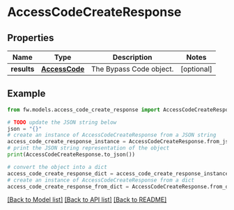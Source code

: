 # AccessCodeCreateResponse


## Properties

Name | Type | Description | Notes
------------ | ------------- | ------------- | -------------
**results** | [**AccessCode**](AccessCode.md) | The Bypass Code object. | [optional] 

## Example

```python
from fw.models.access_code_create_response import AccessCodeCreateResponse

# TODO update the JSON string below
json = "{}"
# create an instance of AccessCodeCreateResponse from a JSON string
access_code_create_response_instance = AccessCodeCreateResponse.from_json(json)
# print the JSON string representation of the object
print(AccessCodeCreateResponse.to_json())

# convert the object into a dict
access_code_create_response_dict = access_code_create_response_instance.to_dict()
# create an instance of AccessCodeCreateResponse from a dict
access_code_create_response_from_dict = AccessCodeCreateResponse.from_dict(access_code_create_response_dict)
```
[[Back to Model list]](../README.md#documentation-for-models) [[Back to API list]](../README.md#documentation-for-api-endpoints) [[Back to README]](../README.md)


